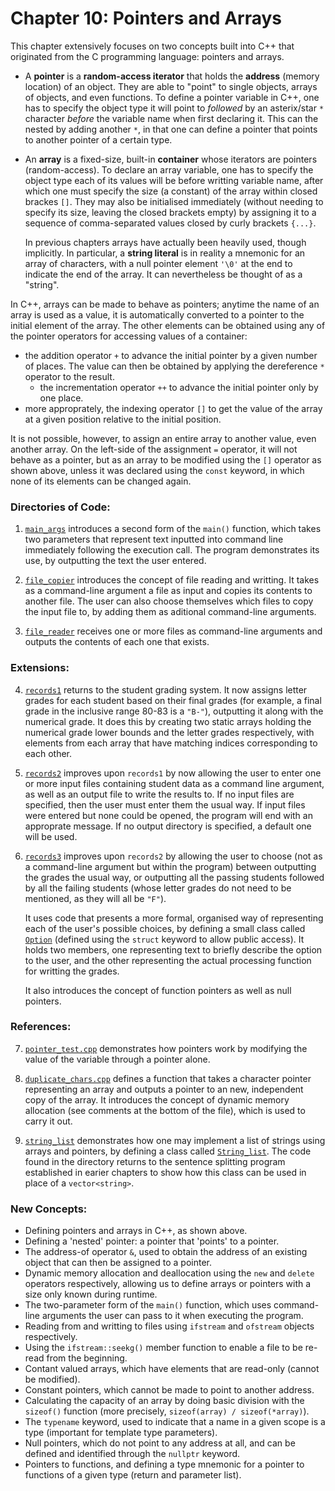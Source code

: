 # Chapter 10: Pointers and Arrays

This chapter extensively focuses on two concepts built into C++ that originated from the C programming language: pointers and arrays.

* A **pointer** is a **random-access iterator** that holds the **address** (memory location) of an object. They are able to "point" to single objects, arrays of objects, and even functions. To define a pointer variable in C++, one has to specify the object type it will point to _followed_ by an asterix/star `*` character _before_ the variable name when first declaring it. This can the nested by adding another `*`, in that one can define a pointer that points to another pointer of a certain type.

* An **array** is a fixed-size, built-in **container** whose iterators are pointers (random-access). To declare an array variable, one has to specify the object type each of its values will be before writting variable name, after which one must specify the size (a constant) of the array within closed brackes `[]`. They may also be initialised immediately (without needing to specify its size, leaving the closed brackets empty) by assigning it to a sequence of comma-separated values closed by curly brackets `{...}`.

    In previous chapters arrays have actually been heavily used, though implicitly. In particular, a **string literal** is in reality a mnemonic for an array of characters, with a null pointer element `'\0'` at the end to indicate the end of the array. It can nevertheless be thought of as a "string".

In C++, arrays can be made to behave as pointers; anytime the name of an array is used as a value, it is automatically converted to a pointer to the initial element of the array. The other elements can be obtained using any of the pointer operators for accessing values of a container:

* the addition operator `+` to advance the initial pointer by a given number of places. The value can then be obtained by applying the dereference `*` operator to the result.
    * the incrementation operator `++` to advance the initial pointer only by one place.
* more approprately, the indexing operator `[]` to get the value of the array at a given position relative to the initial position.

It is not possible, however, to assign an entire array to another value, even another array. On the left-side of the assignment `=` operator, it will not behave as a pointer, but as an array to be modified using the `[]` operator as shown above, unless it was declared using the `const` keyword, in which none of its elements can be changed again.

### Directories of Code:
1) [`main_args`](main_args) introduces a second form of the `main()` function, which takes two parameters that represent text inputted into command line immediately following the execution call. The program demonstrates its use, by outputting the text the user entered.

2) [`file_copier`](file_copier) introduces the concept of file reading and writting. It takes as a command-line argument a file as input and copies its contents to another file. The user can also choose themselves which files to copy the input file to, by adding them as aditional command-line arguments.

3) [`file_reader`](file_reader) receives one or more files as command-line arguments and outputs the contents of each one that exists.
### Extensions:
4) [`records1`](records1) returns to the student grading system. It now assigns letter grades for each student based on their final grades (for example, a final grade in the inclusive range 80-83 is a `"B-"`), outputting it along with the numerical grade. It does this by creating two static arrays holding the numerical grade lower bounds and the letter grades respectively, with elements from each array that have matching indices corresponding to each other.

5) [`records2`](records2) improves upon `records1` by now allowing the user to enter one or more input files containing student data as a command line argument, as well as an output file to write the results to. If no input files are specified, then the user must enter them the usual way. If input files were entered but none could be opened, the program will end with an approprate message. If no output directory is specified, a default one will be used.

6) [`records3`](records3) improves upon `records2` by allowing the user to choose (not as a command-line argument but within the program) between outputting the grades the usual way, or outputting all the passing students followed by all the failing students (whose letter grades do not need to be mentioned, as they will all be `"F"`). 

    It uses code that presents a more formal, organised way of representing each of the user's possible choices, by defining a small class called [`Option`](records3/Option.h) (defined using the `struct` keyword to allow public access). It holds two members, one representing text to briefly describe the option to the user, and the other representing the actual processing function for writting the grades. 
    
    It also introduces the concept of function pointers as well as null pointers.
    
### References:
7) [`pointer_test.cpp`](pointer_test.cpp) demonstrates how pointers work by modifying the value of the variable through a pointer alone.

8) [`duplicate_chars.cpp`](duplicate_chars.cpp) defines a function that takes a character pointer representing an array and outputs a pointer to an new, independent copy of the array. It introduces the concept of dynamic memory allocation (see comments at the bottom of the file), which is used to carry it out.

9) [`string_list`](string_list) demonstrates how one may implement a list of strings using arrays and pointers, by defining a class called [`String_list`](string_list/String_list.h). The code found in the directory returns to the sentence splitting program established in earier chapters to show how this class can be used in place of a `vector<string>`.

### New Concepts:
* Defining pointers and arrays in C++, as shown above.
* Defining a 'nested' pointer: a pointer that 'points' to a pointer.
* The address-of operator `&`, used to obtain the address of an existing object that can then be assigned to a pointer.
* Dynamic memory allocation and deallocation using the `new` and `delete` operators respectively, allowing us to define arrays or pointers with a size only known during runtime.
* The two-parameter form of the `main()` function, which uses command-line arguments the user can pass to it when executing the program.
* Reading from and writting to files using `ifstream` and `ofstream` objects respectively.
* Using the `ifstream::seekg()` member function to enable a file to be re-read from the beginning.
* Contant valued arrays, which have elements that are read-only (cannot be modified).
* Constant pointers, which cannot be made to point to another address.
* Calculating the capacity of an array by doing basic division with the `sizeof()` function (more precisely, `sizeof(array) / sizeof(*array)`).
* The `typename` keyword, used to indicate that a name in a given scope is a type (important for template type parameters).
* Null pointers, which do not point to any address at all, and can be defined and identified through the `nullptr` keyword.
* Pointers to functions, and defining a type mnemonic for a pointer to functions of a given type (return and parameter list).
